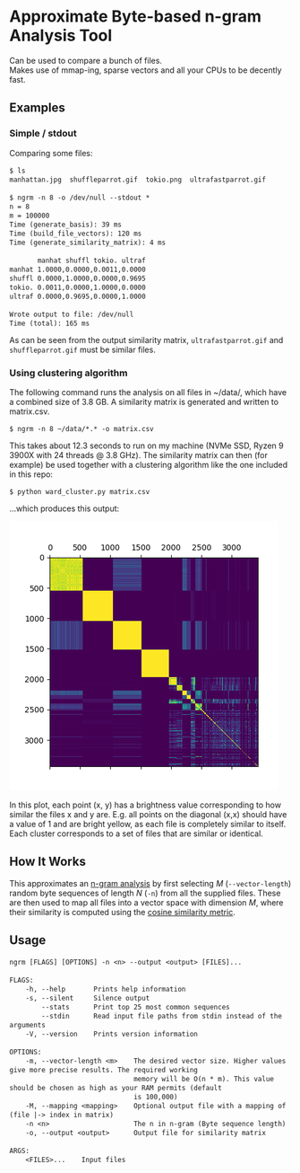 # Approximate Byte-based n-gram Analysis Tool

Can be used to compare a bunch of files.  
Makes use of mmap-ing, sparse vectors and all your CPUs to be decently fast.


## Examples

### Simple / stdout

Comparing some files:

```
$ ls
manhattan.jpg  shuffleparrot.gif  tokio.png  ultrafastparrot.gif

$ ngrm -n 8 -o /dev/null --stdout *
n = 8
m = 100000
Time (generate_basis): 39 ms
Time (build_file_vectors): 120 ms
Time (generate_similarity_matrix): 4 ms

       manhat shuffl tokio. ultraf 
manhat 1.0000,0.0000,0.0011,0.0000
shuffl 0.0000,1.0000,0.0000,0.9695
tokio. 0.0011,0.0000,1.0000,0.0000
ultraf 0.0000,0.9695,0.0000,1.0000

Wrote output to file: /dev/null
Time (total): 165 ms
```

As can be seen from the output similarity matrix, `ultrafastparrot.gif` and `shuffleparrot.gif` must be similar files.

### Using clustering algorithm

The following command runs the analysis on all files in ~/data/,
which have a combined size of 3.8 GB. A similarity matrix
is generated and written to matrix.csv.
```
$ ngrm -n 8 ~/data/*.* -o matrix.csv
```
This takes about 12.3 seconds to run on my machine (NVMe SSD, Ryzen 9 3900X with 24 threads @ 3.8 GHz).
The similarity matrix can then (for example) be used together with a clustering
algorithm like the one included in this repo:
```
$ python ward_cluster.py matrix.csv
```
...which produces this output:

![Output](figures/clusters.png)

In this plot, each point (x, y) has a brightness value
corresponding to how similar the files x and y are.
E.g. all points on the diagonal (x,x) should have a value of 1 and
are bright yellow, as each file is completely similar to itself.
Each cluster corresponds to a set of files that are similar or identical.

## How It Works

This approximates an [n-gram analysis](https://en.wikipedia.org/wiki/N-gram) by first selecting *M* (`--vector-length`) random
byte sequences of length *N* (`-n`) from all the supplied files. These are then used
to map all files into a vector space with dimension *M*, where their similarity is computed
using the [cosine similarity metric](https://en.wikipedia.org/wiki/Cosine_similarity).

## Usage

```
ngrm [FLAGS] [OPTIONS] -n <n> --output <output> [FILES]...

FLAGS:
    -h, --help       Prints help information
    -s, --silent     Silence output
        --stats      Print top 25 most common sequences
        --stdin      Read input file paths from stdin instead of the arguments
    -V, --version    Prints version information

OPTIONS:
    -m, --vector-length <m>    The desired vector size. Higher values give more precise results. The required working
                               memory will be O(n * m). This value should be chosen as high as your RAM permits (default
                               is 100,000)
    -M, --mapping <mapping>    Optional output file with a mapping of (file |-> index in matrix)
    -n <n>                     The n in n-gram (Byte sequence length)
    -o, --output <output>      Output file for similarity matrix

ARGS:
    <FILES>...    Input files
```
